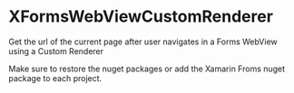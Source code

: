 XFormsWebViewCustomRenderer
===========================

Get the url of the current page after user navigates in a Forms WebView using a Custom Renderer

Make sure to restore the nuget packages or add the Xamarin Froms nuget package to each project. 

